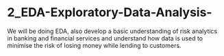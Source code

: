# 2_EDA-Exploratory-Data-Analysis-
We will be doing  EDA, also develop a basic understanding of risk analytics in banking and financial services and understand how data is used to minimise the risk of losing money while lending to customers.
